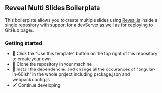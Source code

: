 ## Reveal Multi Slides Boilerplate

This boilerplate allows you to create multiple slides using [Reveal.js](https://revealjs.com/) inside a single repository with support for a devServer as well as for deploying to GitHub pages. 


### Getting started

- 🚀 Click the "Use this template" button on the top right of this repository to create your own
- 👀 Clone the repository in your machine
- 📖 Install the dependencies and change all the occurances of "angular-in-60ish" in the whole project including package.json and webpack.config.js
- 🖌 Continue developing

